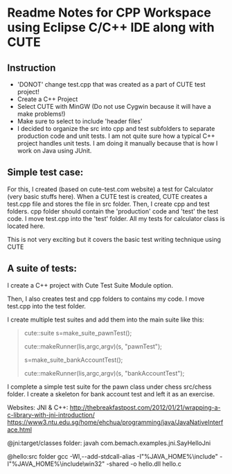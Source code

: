 Readme Notes for CPP Workspace using Eclipse C/C++ IDE along with CUTE
======================================================================

Instruction
-----------

- 'DONOT' change test.cpp that was created as a part of CUTE test project!
- Create a C++ Project
- Select CUTE with MinGW (Do not use Cygwin because it will have a make problems!)
- Make sure to select to include 'header files'
- I decided to organize the src into cpp and test subfolders to separate production code
   and unit tests. I am not quite sure how a typical C++ project handles unit tests. I am 
   doing it manually because that is how I work on Java using JUnit.

Simple test case:
----------------
For this, I created (based on cute-test.com website) a test for Calculator (very basic stuffs here). When a CUTE test is created, CUTE creates a test.cpp file and stores the file in src folder. Then, I create cpp and test folders. cpp folder should contain the 'production' code and 'test' the test code. I move test.cpp into the 'test' folder. All my tests for calculator class is located here.

This is not very exciting but it covers the basic test writing technique using CUTE

A suite of tests:
----------------
I create a C++ project with Cute Test Suite Module option.

Then, I also creates test and cpp folders to contains my code. I move test.cpp into the test folder.

I create multiple test suites and add them into the main suite like this:
> cute::suite s=make_suite_pawnTest();
>
> cute::makeRunner(lis,argc,argv)(s, "pawnTest");
>
> s=make_suite_bankAccountTest();
>
> cute::makeRunner(lis,argc,argv)(s, "bankAccountTest");

I complete a simple test suite for the pawn class under chess src/chess folder.
I create a skeleton for bank account test and left it as an exercise.

Websites:
JNI & C++:
http://thebreakfastpost.com/2012/01/21/wrapping-a-c-library-with-jni-introduction/
https://www3.ntu.edu.sg/home/ehchua/programming/java/JavaNativeInterface.html


@jni:target/classes folder:
javah com.bemach.examples.jni.SayHelloJni

@hello:src folder
gcc -Wl,--add-stdcall-alias -I"%JAVA_HOME%\include" -I"%JAVA_HOME%\include\win32" -shared -o hello.dll hello.c

